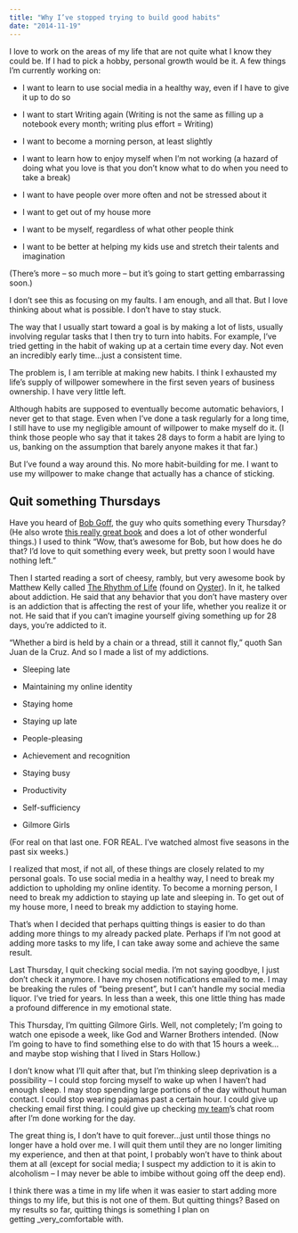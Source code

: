 ```yaml
---
title: "Why I’ve stopped trying to build good habits"
date: "2014-11-19"
---
```


I love to work on the areas of my life that are not quite what I know they could be. If I had to pick a hobby, personal growth would be it. A few things I’m currently working on:

- I want to learn to use social media in a healthy way, even if I have to give it up to do so
    
- I want to start Writing again (Writing is not the same as filling up a notebook every month; writing plus effort = Writing)
    
- I want to become a morning person, at least slightly
    
- I want to learn how to enjoy myself when I’m not working (a hazard of doing what you love is that you don’t know what to do when you need to take a break)
    
- I want to have people over more often and not be stressed about it
    
- I want to get out of my house more
    
- I want to be myself, regardless of what other people think
    
- I want to be better at helping my kids use and stretch their talents and imagination
    

(There’s more – so much more – but it’s going to start getting embarrassing soon.)

I don’t see this as focusing on my faults. I am enough, and all that. But I love thinking about what is possible. I don’t have to stay stuck.

The way that I usually start toward a goal is by making a lot of lists, usually involving regular tasks that I then try to turn into habits. For example, I’ve tried getting in the habit of waking up at a certain time every day. Not even an incredibly early time…just a consistent time.

The problem is, I am terrible at making new habits. I think I exhausted my life’s supply of willpower somewhere in the first seven years of business ownership. I have very little left.

Although habits are supposed to eventually become automatic behaviors, I never get to that stage. Even when I’ve done a task regularly for a long time, I still have to use my negligible amount of willpower to make myself do it. (I think those people who say that it takes 28 days to form a habit are lying to us, banking on the assumption that barely anyone makes it that far.)

But I’ve found a way around this. No more habit-building for me. I want to use my willpower to make change that actually has a chance of sticking.

## Quit something Thursdays

Have you heard of [Bob Goff](https://web.archive.org/web/20150206091647/https://twitter.com/bobgoff), the guy who quits something every Thursday? (He also wrote [this really great book](https://web.archive.org/web/20150206091647/http://bobgoff.com/love-does/) and does a lot of other wonderful things.) I used to think “Wow, that’s awesome for Bob, but how does he do that? I’d love to quit something every week, but pretty soon I would have nothing left.”

Then I started reading a sort of cheesy, rambly, but very awesome book by Matthew Kelly called [The Rhythm of Life](https://web.archive.org/web/20150206091647/http://www.amazon.com/The-Rhythm-Life-Passion-Purpose/dp/0743265254) (found on [Oyster](https://web.archive.org/web/20150206091647/https://www.oysterbooks.com/)). In it, he talked about addiction. He said that any behavior that you don’t have mastery over is an addiction that is affecting the rest of your life, whether you realize it or not. He said that if you can’t imagine yourself giving something up for 28 days, you’re addicted to it.

“Whether a bird is held by a chain or a thread, still it cannot fly,” quoth San Juan de la Cruz. And so I made a list of my addictions.

- Sleeping late
    
- Maintaining my online identity
    
- Staying home
    
- Staying up late
    
- People-pleasing
    
- Achievement and recognition
    
- Staying busy
    
- Productivity
    
- Self-sufficiency
    
- Gilmore Girls
    

(For real on that last one. FOR REAL. I’ve watched almost five seasons in the past six weeks.)

I realized that most, if not all, of these things are closely related to my personal goals. To use social media in a healthy way, I need to break my addiction to upholding my online identity. To become a morning person, I need to break my addiction to staying up late and sleeping in. To get out of my house more, I need to break my addiction to staying home.

That’s when I decided that perhaps quitting things is easier to do than adding more things to my already packed plate. Perhaps if I’m not good at adding more tasks to my life, I can take away some and achieve the same result.

Last Thursday, I quit checking social media. I’m not saying goodbye, I just don’t check it anymore. I have my chosen notifications emailed to me. I may be breaking the rules of “being present”, but I can’t handle my social media liquor. I’ve tried for years. In less than a week, this one little thing has made a profound difference in my emotional state.

This Thursday, I’m quitting Gilmore Girls. Well, not completely; I’m going to watch one episode a week, like God and Warner Brothers intended. (Now I’m going to have to find something else to do with that 15 hours a week…and maybe stop wishing that I lived in Stars Hollow.)

I don’t know what I’ll quit after that, but I’m thinking sleep deprivation is a possibility – I could stop forcing myself to wake up when I haven’t had enough sleep. I may stop spending large portions of the day without human contact. I could stop wearing pajamas past a certain hour. I could give up checking email first thing. I could give up checking [my team](https://web.archive.org/web/20150206091647/http://andyet.com/)’s chat room after I’m done working for the day.

The great thing is, I don’t have to quit forever…just until those things no longer have a hold over me. I will quit them until they are no longer limiting my experience, and then at that point, I probably won’t have to think about them at all (except for social media; I suspect my addiction to it is akin to alcoholism – I may never be able to imbibe without going off the deep end).

I think there was a time in my life when it was easier to start adding more things to my life, but this is not one of them. But quitting things? Based on my results so far, quitting things is something I plan on getting _very_comfortable with.
